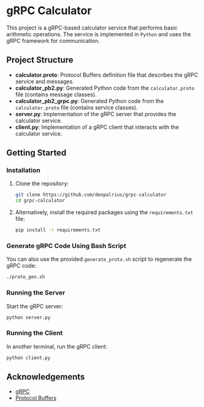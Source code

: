 # gRPC Calculator

This project is a gRPC-based calculator service that performs basic arithmetic operations. The service is implemented in `Python` and uses the gRPC framework for communication.

## Project Structure

- **calculator.proto**: Protocol Buffers definition file that describes the gRPC service and messages.
- **calculator_pb2.py**: Generated Python code from the `calculator.proto` file (contains message classes).
- **calculator_pb2_grpc.py**: Generated Python code from the `calculator.proto` file (contains service classes).
- **server.py**: Implementation of the gRPC server that provides the calculator service.
- **client.py**: Implementation of a gRPC client that interacts with the calculator service.

## Getting Started

### Installation

1. Clone the repository:
    ```sh
    git clone https://github.com/denpalrius/grpc-calculator
    cd grpc-calculator
    ```

3. Alternatively, install the required packages using the `requirements.txt` file:
    ```sh
    pip install -r requirements.txt
    ```

### Generate gRPC Code Using Bash Script

You can also use the provided `generate_proto.sh` script to regenerate the gRPC code:
```sh
./proto_gen.sh
```

### Running the Server

Start the gRPC server:
```sh
python server.py
```

### Running the Client

In another terminal, run the gRPC client:
```sh
python client.py
```

## Acknowledgements

- [gRPC](https://grpc.io/)
- [Protocol Buffers](https://developers.google.com/protocol-buffers)
